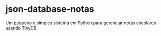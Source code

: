 # json-database-notas
Um pequeno e simples sistema em Python para gerenciar notas escolares usando TinyDB.
